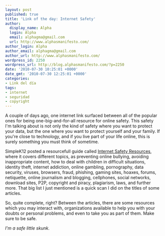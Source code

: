 ```yaml
---
layout: post
published: true
title: 'Link of the day: Internet Safety'
author:
  display_name: Alpha
  login: Alpha
  email: alphagma@gmail.com
  url: http://www.alphasmanifesto.com/
author_login: Alpha
author_email: alphagma@gmail.com
author_url: http://www.alphasmanifesto.com/
wordpress_id: 2250
wordpress_url: http://blog.alphasmanifesto.com/?p=2250
date: '2010-07-30 10:25:01 +0000'
date_gmt: '2010-07-30 12:25:01 +0000'
categories:
- Link del día
tags:
- internet
- seguridad
- copyright
---
```


A couple of days ago, one internet link surfaced between all of the popular ones for being one-big-and-for-all resource for online safety. This safety I'm talking about is not only the kind of safety where you want to protect your data, but the one where you want to protect yourself and your family. If you're close to technology, and if you live part of your life online, this is surely something you must think of sometime.

SimpleK12 posted a resourcefull guide called [Internet Safety Resources](http://www.simplek12.com/internetsafety), where it covers different topics, as preventing online bullying, avoiding inappropriate content, how to deal with children in difficult situations, identity theft, internet addiction, online gambling, pornography, data security, viruses, browsers, fraud, phishing, gaming sites, hoaxes, forums, netiquette, online journalism and blogging, cellphones, social networks, download sites, P2P, copyright and piracy, plagiarism, laws, and further more. That big list I just mentioned is a quick scan I did on the titles of some articles.

So, quite complete, right? Between the articles, there are some resources which you may interact with, organizations available to help you with your doubts or personal problems, and even to take you as part of them. Make sure to be safe.

_I'm a safe little skunk._
